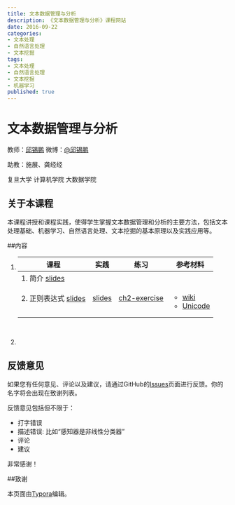 ```yaml
---
title: 文本数据管理与分析
description: 《文本数据管理与分析》课程网站
date: 2016-09-22
categories:
- 文本处理
- 自然语言处理
- 文本挖掘
tags:
- 文本处理
- 自然语言处理
- 文本挖掘
- 机器学习
published: true
---
```


# 文本数据管理与分析
教师：[邱锡鹏](http://nlp.fudan.edu.cn/xpqiu)  微博：[@邱锡鹏](http://weibo.com/xpqiu)

助教：施展、龚经经

复旦大学 计算机学院 大数据学院

## 关于本课程

本课程讲授和课程实践，使得学生掌握文本数据管理和分析的主要方法，包括文本处理基础、机器学习、自然语言处理、文本挖掘的基本原理以及实践应用等。



##内容

1. | 课程                         | 实践                     | 练习                           | 参考材料                                     |
   | -------------------------- | ---------------------- | ---------------------------- | ---------------------------------------- |
   | 1. 简介 [slides](ch1.pdf)    |                        |                              |                                          |
   | 2. 正则表达式 [slides](ch2.pdf) | [slides](ch2-java.pdf) | [ch2-exercise](ch2-exercise) | <ul><li>[wiki](https://en.wikipedia.org/wiki/Regular_expression)</li><li>[Unicode](https://en.wikipedia.org/wiki/Unicode)</li></ul> |
   |                            |                        |                              |                                          |
   |                            |                        |                              |                                          |

   ​

2. ​






## 反馈意见

如果您有任何意见、评论以及建议，请通过GitHub的[Issues](https://github.com/textprocessing/textprocessing.github.io/issues)页面进行反馈。你的名字将会出现在致谢列表。

反馈意见包括但不限于：

* 打字错误
* 描述错误: 比如“感知器是非线性分类器”
* 评论
* 建议

非常感谢！



##致谢

本页面由[Typora](http://www.typora.io/)编辑。
